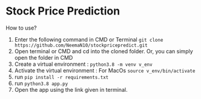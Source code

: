 # Stock Price Prediction

How to use?

1. Enter the following command in CMD or Terminal ```git clone https://github.com/NeemaN10/stockpricepredict.git```
2. Open terminal or CMD and cd into the cloned folder. Or, you can simply open the folder in CMD
3. Create a virtual environment : ```python3.8 -m venv v_env```
4. Activate the virtual environment :
    For MacOs ```source v_env/bin/activate```
5. run ```pip install -r requirements.txt```
6. run ```python3.8 app.py```
7. Open the app using the link given in terminal.

